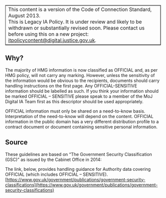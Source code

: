 ﻿<table border='1'>
<tr>
<td>This content is a version of the Code of Connection Standard, August 2013.<br/>
This is Legacy IA Policy. It is under review and likely to be withdrawn or substantially revised soon. Please contact us before using this on a new project: <a href="mailto:itpolicycontent@digital.justice.gov.uk?subject=government-classification-classification-scheme">itpolicycontent@digital.justice.gov.uk</a>.</td>
</tr>
</table>

## Why?  

The majority of HMG information is now classified as OFFICIAL and, as per HMG policy, will not carry any marking.  However, unless the sensitivity of the information would be obvious to the recipients, documents should carry handling instructions on the first page.   Any OFFICIAL-SENSITIVE information should be labelled as such.  If you think your information should be marked OFFICIAL – SENSITIVE please speak to a member of the MoJ Digital IA Team first as this descriptor should be used appropriately.

OFFICIAL information must only be shared on a need-to-know basis.  Interpretation of the need-to-know will depend on the content.  OFFICIAL information in the public domain has a very different distribution profile to a contract document or document containing sensitive personal information.

## Source

These guidelines are based on “The Government Security Classification (GSC)” as issued by the Cabinet Office in 2014:

The link, below, provides handling guidance for Authority data covering OFFICIAL (which includes OFFICIAL – SENSITIVE).
[https://www.gov.uk/government/publications/government-security-classifications](https://www.gov.uk/government/publications/government-security-classifications)